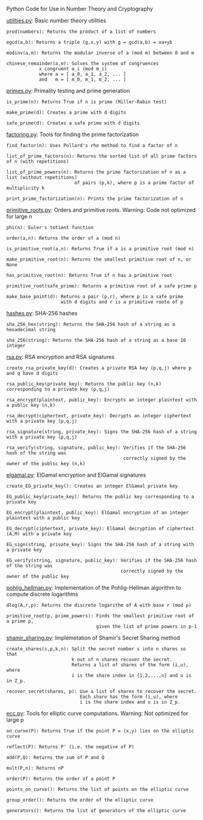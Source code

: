 Python Code for Use in Number Theory and Cryptography 


[utilities.py](utilities.py): Basic number theory utilities

    prod(numbers): Returns the product of a list of numbers

    egcd(a,b): Returns a triple (g,x,y) with g = gcd(a,b) = xa+yb

    modinv(a,m): Returns the modular inverse of a (mod m) between 0 and m

    chinese_remainder(a,m): Solves the system of congruences 
                x congruent a_i (mod m_i)
                where a = [ a_0, a_1, a_2, ... ]
                and   m = [ m_0, m_1, m_2, ... ] 
                    

[primes.py](primes.py): Primality testing and prime generation

    is_prime(n): Returns True if n is prime (Miller-Rabin test)
    
    make_prime(d): Creates a prime with d digits

    safe_prime(d): Creates a safe prime with d digits


[factoring.py](factoring.py): Tools for finding the prime factorization

    find_factor(n): Uses Pollard's rho method to find a factor of n

    list_of_prime_factors(n): Returns the sorted list of all prime factors of n (with repetitions)

    list_of_prime_powers(n): Returns the prime factorization of n as a list (without repetitions)
                             of pairs (p,k), where p is a prime factor of multiplicity k

    print_prime_factorization(n): Prints the prime factorization of n


[primitive_roots.py](primitive_roots.py): Orders and primitive roots. Warning: Code not optimized for large n

    phi(n): Euler's totient function
    
    order(a,n): Returns the order of a (mod n)

    is_primitive_root(a,n): Returns True if a is a primitive root (mod n)

    make_primitive_root(n): Returns the smallest primitive root of n, or None

    has_primitive_root(n): Returns True if n has a primitive root

    primitive_root(safe_prime): Returns a primitive root of a safe prime p
    
    make_base_point(d): Returns a pair (p,r), where p is a safe prime
                        with d digits and r is a primitive roote of p


[hashes.py](hashes.py): SHA-256 hashes

    sha_256_hex(string): Returns the SHA-256 hash of a string as a hexadecimal string  

    sha_256(string): Returns the SHA-256 hash of a string as a base 10 integer


[rsa.py](rsa.py): RSA encryption and RSA signatures

    create_rsa_private_key(d): Creates a private RSA key (p,q,j) where p and q have d digits

    rsa_public_key(private_key): Returns the public key (n,k) corresponding to a private key (p,q,j)
    
    rsa_encrypt(plaintext, public_key): Encrypts an integer plaintext with a public key (n,k)
    
    rsa_decrypt(ciphertext, private_key): Decrypts an integer ciphertext with a private key (p,q,j)
    
    rsa_signature(string, private_key): Signs the SHA-256 hash of a string with a private key (p,q,j)
    
    rsa_verify(string, signature, public_key): Verifies if the SHA-256 hash of the string was
                                               correctly signed by the owner of the public key (n,k)


[elgamal.py](elgamal.py): ElGamal encryption and ElGamal signatures

    create_EG_private_key(): Creates an integer ElGamal private key
    
    EG_public_key(private_key): Returns the public key corresponding to a private key

    EG_encrypt(plaintext, public_key): ElGamal encryption of an integer plaintext with a public key
    
    EG_decrypt(ciphertext, private_key): ElGamal decryption of ciphertext (A,M) with a private key

    EG_sign(string, private_key): Signs the SHA-256 hash of a string with a private key
    
    EG_verify(string, signature, public_key): Verifies if the SHA-256 hash of the string was
                                              correctly signed by the owner of the public key


[pohlig_hellman.py](pohlig_hellman.py): Implementation of the Pohlig-Hellman algorithm to compute discrete logarithms

    dlog(A,r,p): Returns the discrete logarithm of A with base r (mod p)

    primitive_root(p, prime_powers): Finds the smallest primitive root of a prime p,
                                     given the list of prime powers in p-1


[shamir_sharing.py](shamir_sharing.py): Implemetation of Shamir's Secret Sharing method

    create_shares(s,p,k,n): Split the secret number s into n shares so that
                            k out of n shares recover the secret.
                            Returns a list of shares of the form (i,u), where
                            i is the share index in {1,2,...,n} and u is in Z_p. 
    
    recover_secret(shares, p): Use a list of shares to recover the secret.
                               Each share has the form (i,u), where
                               i is the share index and u is in Z_p.


[ecc.py](ecc.py): Tools for elliptic curve computations. Warning: Not optimized for large p

    on_curve(P): Returns True if the point P = (x,y) lies on the elliptic curve
    
    reflect(P): Returns P' (i.e. the negative of P)
    
    add(P,Q): Returns the sum of P and Q
    
    mult(P,n): Returns nP

    order(P): Returns the order of a point P
    
    points_on_curve(): Returns the list of points on the elliptic curve
                    
    group_order(): Returns the order of the elliptic curve

    generators(): Returns the list of generators of the elliptic curve
